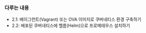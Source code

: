 ### 다루는 내용 
- 2.1: 베이그런트(Vagrant) 또는 OVA 이미지로 쿠버네티스 환경 구축하기
- 2.2: 배포된 쿠버네티스에 헬름(Helm)으로 프로메테우스 설치하기
